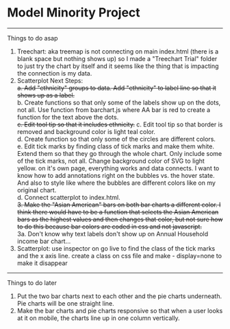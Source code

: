 # Model Minority Project

---

Things to do asap

1. Treechart: aka treemap is not connecting on main index.html (there is a blank space but nothing shows up) so I made a "Treechart Trial" folder to just try the chart by itself and it seems like the thing that is impacting the connection is my data.
2. Scatterplot Next Steps: <br>
   ~~a. Add "ethnicity" groups to data. Add "ethnicity" to label line so that it shows up as a label.~~ <br>
   b. Create functions so that only some of the labels show up on the dots, not all. Use function from barchart.js where AA bar is red to create a function for the text above the dots.<br>
   ~~c. Edit tool tip so that it includes ethnicity.~~
   c. Edit tool tip so that border is removed and background color is light teal color.<br>
   d. Create function so that only some of the circles are different colors.<br>
   e. Edit tick marks by finding class of tick marks and make them white. Extend them so that they go through the whole chart. Only include some of the tick marks, not all. Change background color of SVG to light yellow. on it's own page, everything works and data connects. I want to know how to add annotations right on the bubbles vs. the hover state. And also to style like where the bubbles are different colors like on my original chart.<br>
   d. Connect scatterplot to index.html.<br>
   ~~3. Make the "Asian American" bars on both bar charts a different color. I think there would have to be a function that selects the Asian American bars as the highest values and then changes that color, but not sure how to do this because bar colors are coded in css and not javascript.~~ <br>
   3a. Don't know why text labels don't show up on Annual Household income bar chart...<br>
3. Scatterplot: use inspector on go live to find the class of the tick marks and the x axis line. create a class on css file and make - display=none to make it disappear

---

Things to do later

1. Put the two bar charts next to each other and the pie charts underneath. Pie charts will be one straight line.
2. Make the bar charts and pie charts responsive so that when a user looks at it on mobile, the charts line up in one column vertically.
